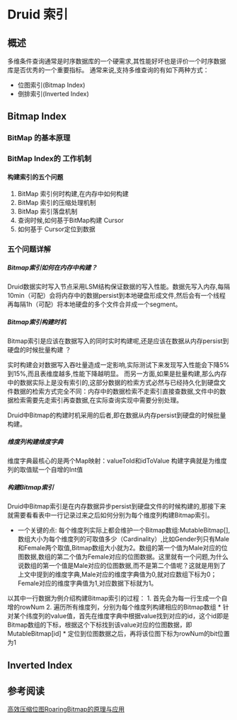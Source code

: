 
# Druid 索引

## 概述

多维条件查询通常是时序数据库的一个硬需求,其性能好坏也是评价一个时序数据库是否优秀的一个重要指标。
通常来说,支持多维查询的有如下两种方式：

* 位图索引(Bitmap Index)
* 倒排索引(Inverted Index)


## Bitmap Index

### BitMap 的基本原理


### BitMap Index的 工作机制

#### 构建索引的五个问题

1. BitMap 索引何时构建,在内存中如何构建
2. BitMap 索引的压缩处理机制
3. BitMap 索引落盘机制
4. 查询时候,如何基于BitMap构建 Cursor
5. 如何基于 Cursor定位到数据

### 五个问题详解

##### Bitmap索引如何在内存中构建？

Druid数据实时写入节点采用LSM结构保证数据的写入性能。数据先写入内存,每隔10min（可配）会将内存中的数据persist到本地硬盘形成文件,然后会有一个线程再每隔1h（可配）将本地硬盘的多个文件合并成一个segment。

##### Bitmap索引构建时机

Bitmap索引是应该在数据写入的同时实时构建呢,还是应该在数据从内存persist到硬盘的时候批量构建 ？

实时构建会对数据写入吞吐量造成一定影响,实际测试下来发现写入性能会下降5%到15%,而且表维度越多,性能下降越明显。
而另一方面,如果是批量构建,那么内存中的数据实际上是没有索引的,这部分数据的检索方式必然与已经持久化到硬盘文件数据的检索方式完全不同：内存中的数据检索不走索引直接查数据,文件中的数据检索需要先走索引再查数据,在实际查询实现中需要分别处理。

Druid中Bitmap的构建时机采用的后者,即在数据从内存persist到硬盘的时候批量构建。


##### 维度列构建维度字典


维度字典最核心的是两个Map映射：valueToId和idToValue
构建字典就是为维度列的取值赋一个自增的Int值


##### 构建Bitmap索引

Druid中Bitmap索引是在内存数据异步persist到硬盘文件的时候构建的,那接下来就需要看看表中一行记录过来之后如何分别为每个维度列构建Bitmap索引。

* 一个关键的点:
    每个维度列实际上都会维护一个Bitmap数组:MutableBitmap[],数组大小为每个维度列的可取值多少（Cardinality）,比如Gender列只有Male和Female两个取值,Bitmap数组大小就为2。数组的第一个值为Male对应的位图数据,数组的第二个值为Female对应的位图数据。这里就有一个问题,为什么说数组的第一个值是Male对应的位图数据,而不是第二个值呢？这就是用到了上文中提到的维度字典,Male对应的维度字典值为0,就对应数组下标为0；Female对应的维度字典值为1,对应数据下标就为1。

以其中一行数据为例介绍构建Bitmap索引的过程：
    1. 首先会为每一行生成一个自增的rowNum
    2. 遍历所有维度列，分别为每个维度列构建相应的Bitmap数组
    * 针对某个纬度列的value值，首先在维度字典中根据value找到对应的id，这个id即是Bitmap数组的下标，根据这个下标找到该value对应的位图数据，即MutableBitmap[id]
    * 定位到位图数据之后，再将该位图下标为rowNum的bit位置为1


## Inverted Index









## 参考阅读

[高效压缩位图RoaringBitmap的原理与应用](https://www.jianshu.com/p/818ac4e90daf)

